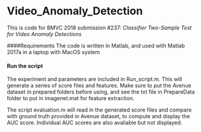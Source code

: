 # Video_Anomaly_Detection

This is code for BMVC 2018 submission #237:
*Classifier Two-Sample Test for Video Anomaly Detections*

####Requirements
The code is written in Matlab, and used with Matlab 2017a in a laptop with MacOS system

#### Run the script
The experiment and parameters are included in Run_script.m. This will generate a series of score files and features. Make sure to put the Avenue dataset in prepared folders before using, and see the txt file in PrepareData folder to put in imagenet.mat for feature extraction. 

The script evaluation.m will read in the generated score files and compare with ground truth provided in Avenue dataset, to compute and display the AUC score. Individual AUC scores are also avaliable but not displayed. 